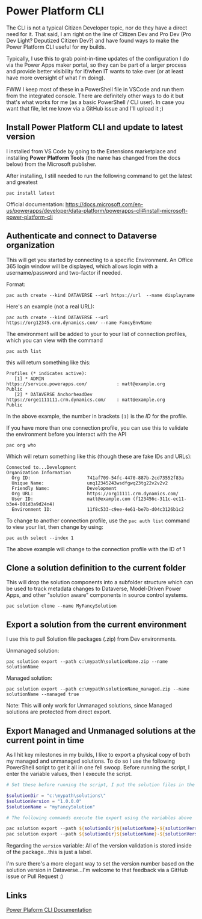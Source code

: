 # Power Platform CLI

The CLI is not a typical Citizen Developer topic, nor do they have a direct need for it. That said, I am right on the line of Citizen Dev and Pro Dev (Pro Dev Light? Deputized Citizen Dev?) and have found ways to make the Power Platform CLI useful for my builds.

Typically, I use this to grab point-in-time updates of the configuration I do via the Power Apps maker portal, so they can be part of a larger process and provide better visibility for if/when IT wants to take over (or at least have more oversight of what I'm doing).

FWIW I keep most of these in a PowerShell file in VSCode and run them from the integrated console. There are definitely other ways to do it but that's what works for me (as a basic PowerShell / CLI user). In case you want that file, let me know via a GitHub issue and I'll upload it ;) 

## Install Power Platform CLI and update to latest version

I installed from VS Code by going to the Extensions marketplace and installing **Power Platform Tools** (the name has changed from the docs below) from the Microsoft publisher.

After installing, I still needed to run the following command to get the latest and greatest

```
pac install latest
```

Official documentation: https://docs.microsoft.com/en-us/powerapps/developer/data-platform/powerapps-cli#install-microsoft-power-platform-cli

##  Authenticate and connect to Dataverse organization

This will get you started by connecting to a specific Environment. An Office 365 login window will be displayed, which allows login with a username/password and two-factor if needed. 


Format: 

`pac auth create --kind DATAVERSE --url https://url  --name displayname`

Here's an example (not a real URL):

```
pac auth create --kind DATAVERSE --url https://org12345.crm.dynamics.com/ --name FancyEnvName
```

The environment will be added to your to your list of connection profiles, which you can view with the command

```
pac auth list
```

this will return something like this:

```
Profiles (* indicates active):
   [1] * ADMIN                                    https://service.powerapps.com/           : matt@example.org                      Public
   [2] * DATAVERSE AnchorheadDev                  https://orge1111111.crm.dynamics.com/    : matt@example.org                      Public
```

In the above example, the number in brackets `[1]` is the *ID* for the profile.

If you have more than one connection profile, you can use this to validate the environment before you interact with the API

```
pac org who
```

Which will return something like this (though these are fake IDs and URLs):

```
Connected to...Development
Organization Information
  Org ID:                     741af709-54fc-4470-887b-2cd73552f83a
  Unique Name:                unq12345243wsdfgwq23tg22v2v2v2
  Friendly Name:              Development
  Org URL:                    https://org11111.crm.dynamics.com/
  User ID:                    matt@example.com (f123456c-311c-ec11-b3e4-001d3a9d24n4)
  Environment ID:             11f8c533-c9ee-4e61-be7b-d04c3126b1c2
```

To change to another connection profile, use the `pac auth list` command to view your list, then change by using:

```
pac auth select --index 1
```

The above example will change to the connection profile with the ID of 1

## Clone a solution definition to the current folder

This will drop the solution components into a subfolder structure which can be used to track metadata changes to Dataverse, Model-Driven Power Apps, and other "solution aware" components in source control systems.

```
pac solution clone --name MyFancySolution
```

## Export a solution from the current environment

I use this to pull Solution file packages (.zip) from Dev environments.

Unmanaged solution:

```
pac solution export --path c:\mypath\solutionName.zip --name solutionName
```

Managed solution:

```
pac solution export --path c:\mypath\solutionName_managed.zip --name solutionName --managed true
```

Note: This will only work for Unmanaged solutions, since Managed solutions are protected from direct export.

## Export Managed and Unmanaged solutions at the current point in time

As I hit key milestones in my builds, I like to export a physical copy of both my managed and unmanaged solutions. To do so I use the following PowerShell script to get it all in one fell swoop. Before running the script, I enter the variable values, then I execute the script.


``` powershell
# Set these before running the script, I put the solution files in the solution folder

$solutionDir = "c:\mypath\solutions\"
$solutionVersion = "1.0.0.0"
$solutionName = "myFancySolution"

# The following commands execute the export using the variables above

pac solution export --path ${solutionDir}${solutionName}-${solutionVersion}.zip --name $solutionName --managed false
pac solution export --path ${solutionDir}${solutionName}-${solutionVersion}_managed.zip --name $solutionName --managed true
```

Regarding the `version` variable: All of the version validation is stored inside of the package...this is just a label.

 I'm sure there's a more elegant way to set the version number based on the solution version in Dataverse...I'm welcome to that feedback via a GitHub issue or Pull Request :) 

## Links

[Power Plaform CLI Documentation](https://docs.microsoft.com/en-us/powerapps/developer/data-platform/powerapps-cli)

